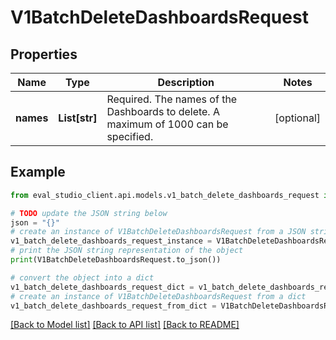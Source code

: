 # V1BatchDeleteDashboardsRequest


## Properties

Name | Type | Description | Notes
------------ | ------------- | ------------- | -------------
**names** | **List[str]** | Required. The names of the Dashboards to delete. A maximum of 1000 can be specified. | [optional] 

## Example

```python
from eval_studio_client.api.models.v1_batch_delete_dashboards_request import V1BatchDeleteDashboardsRequest

# TODO update the JSON string below
json = "{}"
# create an instance of V1BatchDeleteDashboardsRequest from a JSON string
v1_batch_delete_dashboards_request_instance = V1BatchDeleteDashboardsRequest.from_json(json)
# print the JSON string representation of the object
print(V1BatchDeleteDashboardsRequest.to_json())

# convert the object into a dict
v1_batch_delete_dashboards_request_dict = v1_batch_delete_dashboards_request_instance.to_dict()
# create an instance of V1BatchDeleteDashboardsRequest from a dict
v1_batch_delete_dashboards_request_from_dict = V1BatchDeleteDashboardsRequest.from_dict(v1_batch_delete_dashboards_request_dict)
```
[[Back to Model list]](../README.md#documentation-for-models) [[Back to API list]](../README.md#documentation-for-api-endpoints) [[Back to README]](../README.md)


